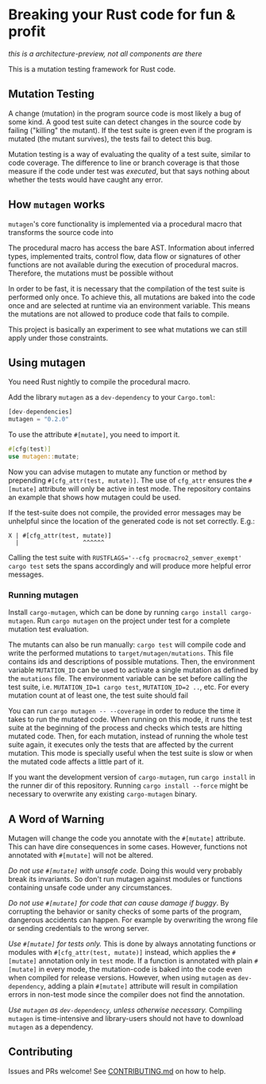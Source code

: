 # Breaking your Rust code for fun & profit

*this is a architecture-preview, not all components are there*

This is a mutation testing framework for Rust code.

## Mutation Testing

A change (mutation) in the program source code is most likely a bug of some kind. A good test suite can detect changes in the source code by failing ("killing" the mutant). If the test suite is green even if the program is mutated (the mutant survives), the tests fail to detect this bug.

Mutation testing is a way of evaluating the quality of a test suite, similar to code coverage.
The difference to line or branch coverage is that those measure if the code under test was *executed*, but that says nothing about whether the tests would have caught any error.

## How `mutagen` works

`mutagen`'s  core functionality is implemented via a procedural macro that transforms the source code into

The procedural macro has access the bare AST. Information about inferred types, implemented traits, control flow, data flow or signatures of other functions are not available during the execution of procedural macros. Therefore, the mutations must be possible without

In order to be fast, it is necessary that the compilation of the test suite is performed only once. To achieve this, all mutations are baked into the code once and are selected at runtime via an environment variable. This means the mutations are not allowed to produce code that fails to compile.

This project is basically an experiment to see what mutations we can still apply under those constraints.

## Using mutagen

You need Rust nightly to compile the procedural macro.

Add the library `mutagen` as a `dev-dependency` to your `Cargo.toml`:

```rust
[dev-dependencies]
mutagen = "0.2.0"
```

To use the attribute `#[mutate]`, you need to import it.

```rust
#[cfg(test)]
use mutagen::mutate;
```

Now you can advise mutagen to mutate any function or method by prepending `#[cfg_attr(test, mutate)]`. The use of `cfg_attr` ensures the `#[mutate]` attribute will only be active in test mode. The repository contains an example that shows how mutagen could be used.

If the test-suite does not compile, the provided error messages may be unhelpful since the location of the generated code is not set correctly. E.g.:

```
X | #[cfg_attr(test, mutate)]
  |                  ^^^^^^
```  

Calling the test suite with `RUSTFLAGS='--cfg procmacro2_semver_exempt' cargo test` sets the spans accordingly and will produce more helpful error messages.

### Running mutagen

Install `cargo-mutagen`, which can be done by running `cargo install cargo-mutagen`. Run `cargo mutagen` on the project under test for a complete mutation test evaluation.

The mutants can also be run manually: `cargo test` will compile code and write the performed mutations to `target/mutagen/mutations`. This file contains ids and descriptions of possible mutations.
Then, the environment variable `MUTATION_ID` can be used to activate a single mutation as defined by the `mutations` file. The environment variable can be set before calling the test suite, i.e. `MUTATION_ID=1 cargo test`, `MUTATION_ID=2 ..`, etc. For every mutation count at of least one, the test suite should fail

You can run `cargo mutagen -- --coverage` in order to reduce the time it takes to run the mutated code. When running on this mode, it runs the test suite at the beginning of the process and checks which tests are hitting mutated code. Then, for each mutation, instead of running the whole test suite again, it executes only the tests that are affected by the current mutation. This mode is specially useful when the test suite is slow or when the mutated code affects a little part of it.

If you want the development version of `cargo-mutagen`, run `cargo install` in the runner dir of this repository. Running `cargo install --force` might be necessary to overwrite any existing `cargo-mutagen` binary.

## A Word of Warning

Mutagen will change the code you annotate with the `#[mutate]` attribute. This can have dire consequences in some cases. However, functions not annotated with `#[mutate]` will not be altered.

*Do not use `#[mutate]` with unsafe code.* Doing this would very probably break its invariants. So don't run mutagen against modules or functions containing unsafe code under any circumstances.

*Do not use `#[mutate]` for code that can cause damage if buggy*. By corrupting the behavior or sanity checks of some parts of the program, dangerous accidents can happen. For example by overwriting the wrong file or sending credentials to the wrong server.

*Use `#[mutate]` for tests only.* This is done by always annotating functions or modules with `#[cfg_attr(test, mutate)]` instead, which applies the `#[mutate]` annotation only in `test` mode. If a function is annotated with plain `#[mutate]` in every mode, the mutation-code is baked into the code even when compiled for release versions. However, when using `mutagen` as `dev-dependency`, adding a plain `#[mutate]` attribute will result in compilation errors in non-test mode since the compiler does not find the annotation.

*Use `mutagen` as `dev-dependency`, unless otherwise necessary.* Compiling `mutagen` is time-intensive and library-users should not have to download `mutagen` as a dependency.

## Contributing

Issues and PRs welcome! See [CONTRIBUTING.md](CONTRIBUTING.md) on how to help.
